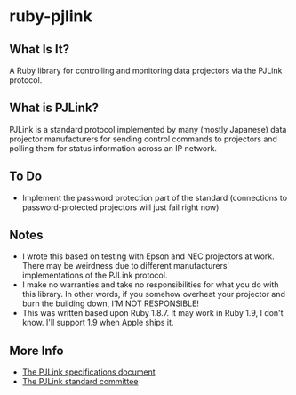 ruby-pjlink
===========

What Is It?
-----------
A Ruby library for controlling and monitoring data projectors via the PJLink protocol.

What is PJLink?
---------------
PJLink is a standard protocol implemented by many (mostly Japanese) data projector manufacturers for sending control commands to projectors and polling them for status information across an IP network.

To Do
-----
* Implement the password protection part of the standard (connections to password-protected projectors will just fail right now)

Notes
-----
* I wrote this based on testing with Epson and NEC projectors at work. There may be weirdness due to different manufacturers' implementations of the PJLink protocol.
* I make no warranties and take no responsibilities for what you do with this library. In other words, if you somehow overheat your projector and burn the building down, I'M NOT RESPONSIBLE!
* This was written based upon Ruby 1.8.7. It may work in Ruby 1.9, I don't know. I'll support 1.9 when Apple ships it.

More Info
---------
* [The PJLink specifications document](http://pjlink.jbmia.or.jp/english/data/PJLink%20Specifications100.pdf)
* [The PJLink standard committee](http://pjlink.jbmia.or.jp/english/)

